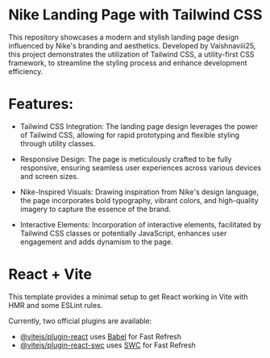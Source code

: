# Nike Landing Page with Tailwind CSS
This repository showcases a modern and stylish landing page design influenced by Nike's branding and aesthetics. Developed by Vaishnaviii25, this project demonstrates the utilization of Tailwind CSS, a utility-first CSS framework, to streamline the styling process and enhance development efficiency.

# Features:
- Tailwind CSS Integration: The landing page design leverages the power of Tailwind CSS, allowing for rapid prototyping and flexible styling through utility classes.

- Responsive Design: The page is meticulously crafted to be fully responsive, ensuring seamless user experiences across various devices and screen sizes.

- Nike-Inspired Visuals: Drawing inspiration from Nike's design language, the page incorporates bold typography, vibrant colors, and high-quality imagery to capture the essence of the brand.

- Interactive Elements: Incorporation of interactive elements, facilitated by Tailwind CSS classes or potentially JavaScript, enhances user engagement and adds dynamism to the page.

# React + Vite

This template provides a minimal setup to get React working in Vite with HMR and some ESLint rules.

Currently, two official plugins are available:

- [@vitejs/plugin-react](https://github.com/vitejs/vite-plugin-react/blob/main/packages/plugin-react/README.md) uses [Babel](https://babeljs.io/) for Fast Refresh
- [@vitejs/plugin-react-swc](https://github.com/vitejs/vite-plugin-react-swc) uses [SWC](https://swc.rs/) for Fast Refresh
